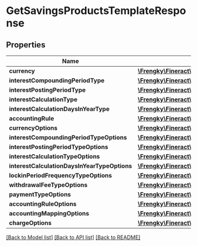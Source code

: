 # GetSavingsProductsTemplateResponse

## Properties
Name | Type | Description | Notes
------------ | ------------- | ------------- | -------------
**currency** | [**\Frengky\Fineract\Model\GetSavingsCurrency**](GetSavingsCurrency.md) |  | [optional] 
**interestCompoundingPeriodType** | [**\Frengky\Fineract\Model\GetSavingsProductsInterestCompoundingPeriodType**](GetSavingsProductsInterestCompoundingPeriodType.md) |  | [optional] 
**interestPostingPeriodType** | [**\Frengky\Fineract\Model\GetSavingsProductsInterestPostingPeriodType**](GetSavingsProductsInterestPostingPeriodType.md) |  | [optional] 
**interestCalculationType** | [**\Frengky\Fineract\Model\GetSavingsProductsInterestCalculationType**](GetSavingsProductsInterestCalculationType.md) |  | [optional] 
**interestCalculationDaysInYearType** | [**\Frengky\Fineract\Model\GetSavingsProductsInterestCalculationDaysInYearType**](GetSavingsProductsInterestCalculationDaysInYearType.md) |  | [optional] 
**accountingRule** | [**\Frengky\Fineract\Model\GetSavingsProductsTemplateAccountingRule**](GetSavingsProductsTemplateAccountingRule.md) |  | [optional] 
**currencyOptions** | [**\Frengky\Fineract\Model\GetSavingsCurrency[]**](GetSavingsCurrency.md) |  | [optional] 
**interestCompoundingPeriodTypeOptions** | [**\Frengky\Fineract\Model\GetSavingsProductsInterestCompoundingPeriodType[]**](GetSavingsProductsInterestCompoundingPeriodType.md) |  | [optional] 
**interestPostingPeriodTypeOptions** | [**\Frengky\Fineract\Model\GetSavingsProductsInterestPostingPeriodType[]**](GetSavingsProductsInterestPostingPeriodType.md) |  | [optional] 
**interestCalculationTypeOptions** | [**\Frengky\Fineract\Model\GetSavingsProductsInterestCalculationType[]**](GetSavingsProductsInterestCalculationType.md) |  | [optional] 
**interestCalculationDaysInYearTypeOptions** | [**\Frengky\Fineract\Model\GetSavingsProductsInterestCalculationDaysInYearType[]**](GetSavingsProductsInterestCalculationDaysInYearType.md) |  | [optional] 
**lockinPeriodFrequencyTypeOptions** | [**\Frengky\Fineract\Model\GetSavingsProductsLockinPeriodFrequencyTypeOptions[]**](GetSavingsProductsLockinPeriodFrequencyTypeOptions.md) |  | [optional] 
**withdrawalFeeTypeOptions** | [**\Frengky\Fineract\Model\GetSavingsProductsWithdrawalFeeTypeOptions[]**](GetSavingsProductsWithdrawalFeeTypeOptions.md) |  | [optional] 
**paymentTypeOptions** | [**\Frengky\Fineract\Model\GetSavingsProductsPaymentTypeOptions[]**](GetSavingsProductsPaymentTypeOptions.md) |  | [optional] 
**accountingRuleOptions** | [**\Frengky\Fineract\Model\GetSavingsProductsTemplateAccountingRule[]**](GetSavingsProductsTemplateAccountingRule.md) |  | [optional] 
**accountingMappingOptions** | [**\Frengky\Fineract\Model\GetSavingsProductsAccountingMappingOptions[]**](GetSavingsProductsAccountingMappingOptions.md) |  | [optional] 
**chargeOptions** | [**\Frengky\Fineract\Model\GetSavingsProductsChargeOptions[]**](GetSavingsProductsChargeOptions.md) |  | [optional] 

[[Back to Model list]](../../README.md#documentation-for-models) [[Back to API list]](../../README.md#documentation-for-api-endpoints) [[Back to README]](../../README.md)

